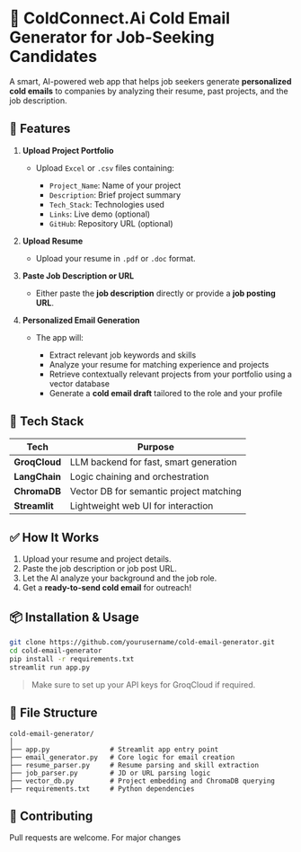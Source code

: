 
# 🚀 ColdConnect.Ai Cold Email Generator for Job-Seeking Candidates

A smart, AI-powered web app that helps job seekers generate **personalized cold emails** to companies by analyzing their resume, past projects, and the job description.

## 🔧 Features

1. **Upload Project Portfolio**

   * Upload `Excel` or `.csv` files containing:

     * `Project_Name`: Name of your project
     * `Description`: Brief project summary
     * `Tech_Stack`: Technologies used
     * `Links`: Live demo (optional)
     * `GitHub`: Repository URL (optional)

2. **Upload Resume**

   * Upload your resume in `.pdf` or `.doc` format.

3. **Paste Job Description or URL**

   * Either paste the **job description** directly or provide a **job posting URL**.

4. **Personalized Email Generation**

   * The app will:

     * Extract relevant job keywords and skills
     * Analyze your resume for matching experience and projects
     * Retrieve contextually relevant projects from your portfolio using a vector database
     * Generate a **cold email draft** tailored to the role and your profile

## 🧠 Tech Stack

| Tech          | Purpose                                 |
| ------------- | --------------------------------------- |
| **GroqCloud** | LLM backend for fast, smart generation  |
| **LangChain** | Logic chaining and orchestration        |
| **ChromaDB**  | Vector DB for semantic project matching |
| **Streamlit** | Lightweight web UI for interaction      |

## ✅ How It Works

1. Upload your resume and project details.
2. Paste the job description or job post URL.
3. Let the AI analyze your background and the job role.
4. Get a **ready-to-send cold email** for outreach!

## 📦 Installation & Usage

```bash
git clone https://github.com/yourusername/cold-email-generator.git
cd cold-email-generator
pip install -r requirements.txt
streamlit run app.py
```

> Make sure to set up your API keys for GroqCloud if required.

## 📁 File Structure

```
cold-email-generator/
│
├── app.py               # Streamlit app entry point
├── email_generator.py   # Core logic for email creation
├── resume_parser.py     # Resume parsing and skill extraction
├── job_parser.py        # JD or URL parsing logic
├── vector_db.py         # Project embedding and ChromaDB querying
├── requirements.txt     # Python dependencies
```

## 🤝 Contributing

Pull requests are welcome. For major changes

